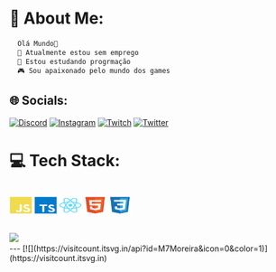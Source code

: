 # 💫 About Me:
      Olá Mundo👋
      🔭 Atualmente estou sem emprego
      🌱 Estou estudando progrmação
      🎮 Sou apaixonado pelo mundo dos games
      
    


## 🌐 Socials:
[![Discord](https://img.shields.io/badge/Discord-%237289DA.svg?logo=discord&logoColor=white)](https://discord.gg/qgh88FPM) [![Instagram](https://img.shields.io/badge/Instagram-%23E4405F.svg?logo=Instagram&logoColor=white)](https://instagram.com/gabrielmoreira_s7/) [![Twitch](https://img.shields.io/badge/Twitch-%239146FF.svg?logo=Twitch&logoColor=white)](https://twitch.tv/m7_moreira) [![Twitter](https://img.shields.io/badge/Twitter-%231DA1F2.svg?logo=Twitter&logoColor=white)](https://twitter.com/MoreiraMS7) 

# 💻 Tech Stack:
<div style="display: inline_block"><br>
  <img align="center" alt="Moreira-Js" height="30" width="40" src="https://raw.githubusercontent.com/devicons/devicon/master/icons/javascript/javascript-plain.svg">
  <img align="center" alt="Moreira-Ts" height="30" width="40" src="https://raw.githubusercontent.com/devicons/devicon/master/icons/typescript/typescript-plain.svg">
  <img align="center" alt="Moreira-React" height="30" width="40" src="https://raw.githubusercontent.com/devicons/devicon/master/icons/react/react-original.svg">
  <img align="center" alt="Moreira-HTML" height="30" width="40" src="https://raw.githubusercontent.com/devicons/devicon/master/icons/html5/html5-original.svg">
  <img align="center" alt="Moreira-CSS" height="30" width="40" src="https://raw.githubusercontent.com/devicons/devicon/master/icons/css3/css3-original.svg">

</div>
</br>
</br>

<div>
      <picture>
<source 
  srcset="https://github-readme-stats.vercel.app/api?username=anuraghazra&show_icons=true&theme=dark"
  media="(prefers-color-scheme: dark)"
/>
<source
  srcset="https://github-readme-stats.vercel.app/api?username=M7Moreira&show_icons=true"
  media="(prefers-color-scheme: light), (prefers-color-scheme: no-preference)"
/>
<img src="https://github-readme-stats.vercel.app/api?username=M7Moreira&show_icons=true" />
</picture>
</div>
---
[![](https://visitcount.itsvg.in/api?id=M7Moreira&icon=0&color=1)](https://visitcount.itsvg.in)

<!-- Proudly created with GPRM ( https://gprm.itsvg.in ) -->

